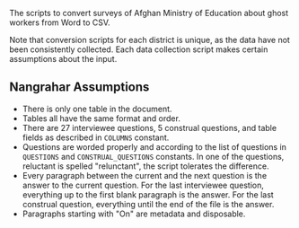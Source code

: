 The scripts to convert surveys of Afghan Ministry of Education about ghost workers from Word to CSV.

Note that conversion scripts for each district is unique, as the data have not been consistently collected. Each data collection script makes certain assumptions about the input.

## Nangrahar Assumptions ##
- There is only one table in the document.
- Tables all have the same format and order.
- There are 27 interviewee questions, 5 construal questions, and table fields as described in `COLUMNS` constant.
- Questions are worded properly and according to the list of questions in `QUESTIONS` and `CONSTRUAL_QUESTIONS` constants. In one of the questions, reluctant is spelled "relunctant", the script tolerates the difference.
- Every paragraph between the current and the next question is the answer to the current question. For the last interviewee question, everything up to the first blank paragraph is the answer. For the last construal question, everything until the end of the file is the answer.
- Paragraphs starting with "On" are metadata and disposable.